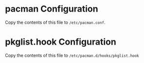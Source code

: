 # pacman Configuration

Copy the contents of this file to `/etc/pacman.conf`.

# pkglist.hook Configuration

Copy the contents of this file to `/etc/pacman.d/hooks/pkglist.hook`